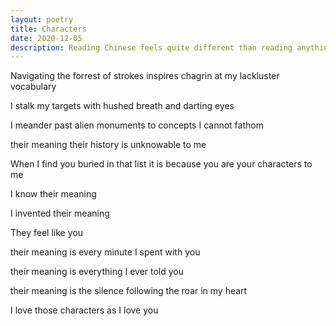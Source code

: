 ```yaml
---
layout: poetry
title: Characters
date: 2020-12-05
description: Reading Chinese feels quite different than reading anything else
---
```


Navigating
the forrest
of strokes
inspires
chagrin
at my
lackluster
vocabulary

I stalk
my targets
with hushed 
breath
and darting
eyes

I meander 
past alien 
monuments
to concepts
I cannot
fathom

their 
meaning
their 
history
is
unknowable
to me

When I
find you 
buried 
in that list
it is 
because 
you are 
your characters
to me

I know 
their meaning

I invented
their meaning

They feel 
like you

their meaning 
is every 
minute 
I spent
with you

their meaning
is everything 
I ever 
told you

their meaning
is the 
silence 
following 
the roar 
in my heart

I love those characters
as I love you
